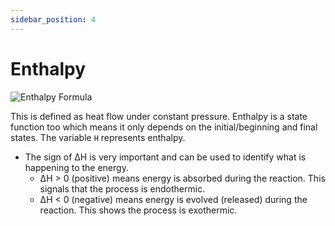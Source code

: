 ```yaml
---
sidebar_position: 4
---
```


# Enthalpy

![Enthalpy Formula](/img/chemistry/enthalpy.jpg)

This is defined as heat flow under constant pressure. Enthalpy is a state function too which means it only depends on the initial/beginning and final states. The variable `H` represents enthalpy.

* The sign of ∆H is very important and can be used to identify what is happening to the energy.
    * ∆H > 0 (positive) means energy is absorbed during the reaction. This signals that the process is endothermic.
    * ∆H < 0 (negative) means energy is evolved (released) during the reaction. This shows the process is exothermic.